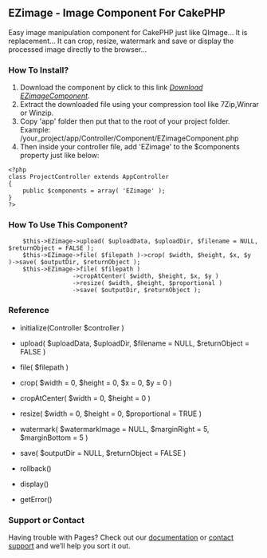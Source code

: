 ## EZimage - Image Component For CakePHP

Easy image manipulation component for CakePHP just like QImage... It is replacement... It can crop, resize, watermark and save or display the processed image directly to the browser... 

### How To Install?

1. Download the component by click to this link [*Download EZimageComponent*](https://github.com/elmyrockers/EZimage/archive/master.zip).
2. Extract the downloaded file using your compression tool like 7Zip,Winrar or Winzip.
3. Copy 'app' folder then put that to the root of your project folder.
	Example: /your_project/app/Controller/Component/EZimageComponent.php
4. Then inside your controller file, add 'EZimage' to the $components property just like below:

```
<?php
class ProjectController extends AppController
{
	public $components = array( 'EZimage' );
}
?>
```

### How To Use This Component?

```
	$this->EZimage->upload( $uploadData, $uploadDir, $filename = NULL, $returnObject = FALSE );
	$this->EZimage->file( $filepath )->crop( $width, $height, $x, $y )->save( $outputDir, $returnObject );
	$this->EZimage->file( $filepath )
				  ->cropAtCenter( $width, $height, $x, $y )
				  ->resize( $width, $height, $proportional )
				  ->save( $outputDir, $returnObject );
```

### Reference

- initialize(Controller $controller )

- upload( $uploadData, $uploadDir, $filename = NULL, $returnObject = FALSE )
- file( $filepath )

- crop( $width = 0, $height = 0, $x = 0, $y = 0 )
- cropAtCenter( $width = 0, $height = 0 )
- resize( $width = 0, $height = 0, $proportional = TRUE )
- watermark( $watermarkImage = NULL, $marginRight = 5, $marginBottom = 5 )

- save( $outputDir = NULL, $returnObject = FALSE )
- rollback()
- display()
- getError()


### Support or Contact

Having trouble with Pages? Check out our [documentation](https://help.github.com/categories/github-pages-basics/) or [contact support](https://github.com/contact) and we’ll help you sort it out.
